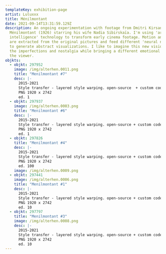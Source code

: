 ```yaml
---
templateKey: exhibition-page
artist: Luluxxx
title: Ménilmontant
date: 2021-09-14T13:31:59.129Z
description: An ongoing experimentation with footage from Dmitri Kirsanoff's
  Ménilmontant (1926) starring his wife Nadia Sibirskaïa. I'm using 'artificial
  intelligence' technology to transform early cinema footage. Motion and shapes
  are extracted from the original pictures and feed different 'neural networks'
  to generate abstract visualizations. I like to imagine this new vision embeds
  the imperfections and nostalgia while bringing a different emotional state to
  the viewer.
objkts:
  - objkt: 297952
    image: /img/alterhen.0011.png
    title: "Menilmontant #7"
    desc: |-
      2015-2021
      Style transfer - layered style warping. open-source  + custom code
      PNG 1920 x 2742
      ed. 1
  - objkt: 297937
    image: /img/alterhen.0003.png
    title: "Menilmontant #6"
    desc: |-
      2015-2021
      Style transfer - layered style warping. open-source + custom code
      PNG 1920 x 2742
      ed. 1
  - objkt: 297826
    title: "Menilmontant #4"
    desc: |-
      2015-2021
      Style transfer - layered style warping. open-source + custom code
      PNG 1920 x 2742
      ed. 100
    image: /img/alterhen.0009.png
  - objkt: 297441
    image: /img/alterhen.0006.png
    title: "Menilmontant #1"
    desc: |-
      2015-2021
      Style transfer - layered style warping. open-source + custom code
      PNG 1920 x 2742
      ed. 10
  - objkt: 297797
    title: "Menilmontant #3"
    image: /img/alterhen.0008.png
    desc: |-
      2015-2021
      Style transfer - layered style warping. open-source + custom code
      PNG 1920 x 2742
      ed. 10
---
```

